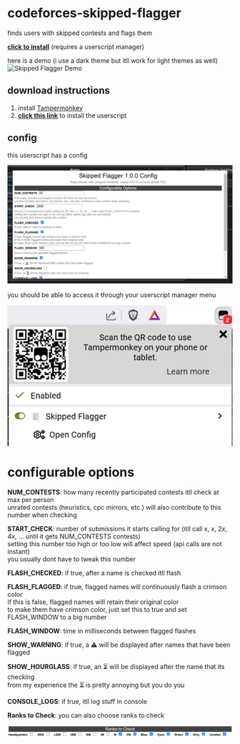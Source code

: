 # codeforces-skipped-flagger

finds users with skipped contests and flags them

[**click to install**](https://github.com/temporary77/codeforces-skipped-flagger/raw/main/codeforces-skipped-flagger.user.js) (requires a userscript manager)

here is a demo (i use a dark theme but itll work for light themes as well)
![Skipped Flagger Demo](./imgs/demo.gif)

## download instructions

1. install [Tampermonkey](https://tampermonkey.net/)
2. [**click this link**](https://github.com/temporary77/codeforces-skipped-flagger/raw/main/codeforces-skipped-flagger.user.js) to install the userscript

## config

this userscript has a config

![screenshot of config](./imgs/config.png)

you should be able to access it through your userscript manager menu

![screenshot of tampermonkey menu](./imgs/userscriptmenu.png)

# configurable options
**NUM_CONTESTS**: how many recently participated contests itll check at max per person  
unrated contests (heuristics, cpc mirrors, etc.) will also contribute to this number when checking

**START_CHECK**: number of submissions it starts calling for (itll call x, x, 2x, 4x, ... until it gets NUM_CONTESTS contests)  
setting this number too high or too low will affect speed (api calls are not instant)  
you usually dont have to tweak this number

**FLASH_CHECKED**: if true, after a name is checked itll flash

**FLASH_FLAGGED**: if true, flagged names will continuously flash a crimson color  
if this is false, flagged names will retain their original color  
to make them have crimson color, just set this to true and set FLASH_WINDOW to a big number

**FLASH_WINDOW**: time in milliseconds between flagged flashes

**SHOW_WARNING**: if true, a ⚠️ will be displayed after names that have been flagged

**SHOW_HOURGLASS**: if true, an ⏳ will be displayed after the name that its checking  
from my experience the ⏳ is pretty annoying but you do you

**CONSOLE_LOGS**: if true, itll log stuff in console

**Ranks to Check**: you can also choose ranks to check

![screenshot of ranks to check config](./imgs/config2.png)